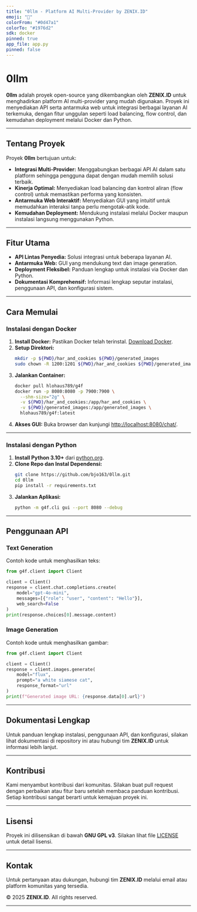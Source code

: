 ```yaml
---
title: "0llm - Platform AI Multi-Provider by ZENIX.ID"
emoji: "🤗"
colorFrom: "#0d47a1"
colorTo: "#1976d2"
sdk: docker
pinned: true
app_file: app.py
pinned: false
---
```


# 0llm

**0llm** adalah proyek open-source yang dikembangkan oleh **ZENIX.ID** untuk menghadirkan platform AI multi-provider yang mudah digunakan. Proyek ini menyediakan API serta antarmuka web untuk integrasi berbagai layanan AI terkemuka, dengan fitur unggulan seperti load balancing, flow control, dan kemudahan deployment melalui Docker dan Python.

---

## Tentang Proyek

Proyek **0llm** bertujuan untuk:
- **Integrasi Multi-Provider:** Menggabungkan berbagai API AI dalam satu platform sehingga pengguna dapat dengan mudah memilih solusi terbaik.
- **Kinerja Optimal:** Menyediakan load balancing dan kontrol aliran (flow control) untuk memastikan performa yang konsisten.
- **Antarmuka Web Interaktif:** Menyediakan GUI yang intuitif untuk memudahkan interaksi tanpa perlu mengotak-atik kode.
- **Kemudahan Deployment:** Mendukung instalasi melalui Docker maupun instalasi langsung menggunakan Python.

---

## Fitur Utama

- **API Lintas Penyedia:** Solusi integrasi untuk beberapa layanan AI.
- **Antarmuka Web:** GUI yang mendukung text dan image generation.
- **Deployment Fleksibel:** Panduan lengkap untuk instalasi via Docker dan Python.
- **Dokumentasi Komprehensif:** Informasi lengkap seputar instalasi, penggunaan API, dan konfigurasi sistem.

---

## Cara Memulai

### Instalasi dengan Docker

1. **Install Docker:** Pastikan Docker telah terinstal. [Download Docker](https://docs.docker.com/get-docker/).
2. **Setup Direktori:**
   ```bash
   mkdir -p ${PWD}/har_and_cookies ${PWD}/generated_images
   sudo chown -R 1200:1201 ${PWD}/har_and_cookies ${PWD}/generated_images
   ```
3. **Jalankan Container:**
   ```bash
   docker pull hlohaus789/g4f
   docker run -p 8080:8080 -p 7900:7900 \
     --shm-size="2g" \
     -v ${PWD}/har_and_cookies:/app/har_and_cookies \
     -v ${PWD}/generated_images:/app/generated_images \
     hlohaus789/g4f:latest
   ```
4. **Akses GUI:** Buka browser dan kunjungi [http://localhost:8080/chat/](http://localhost:8080/chat/).

---

### Instalasi dengan Python

1. **Install Python 3.10+** dari [python.org](https://www.python.org/).
2. **Clone Repo dan Instal Dependensi:**
   ```bash
   git clone https://github.com/bjo163/0llm.git
   cd 0llm
   pip install -r requirements.txt
   ```
3. **Jalankan Aplikasi:**
   ```bash
   python -m g4f.cli gui --port 8080 --debug
   ```

---

## Penggunaan API

### Text Generation

Contoh kode untuk menghasilkan teks:
```python
from g4f.client import Client

client = Client()
response = client.chat.completions.create(
    model="gpt-4o-mini",
    messages=[{"role": "user", "content": "Hello"}],
    web_search=False
)
print(response.choices[0].message.content)
```

### Image Generation

Contoh kode untuk menghasilkan gambar:
```python
from g4f.client import Client

client = Client()
response = client.images.generate(
    model="flux",
    prompt="a white siamese cat",
    response_format="url"
)
print(f"Generated image URL: {response.data[0].url}")
```

---

## Dokumentasi Lengkap

Untuk panduan lengkap instalasi, penggunaan API, dan konfigurasi, silakan lihat dokumentasi di repository ini atau hubungi tim **ZENIX.ID** untuk informasi lebih lanjut.

---

## Kontribusi

Kami menyambut kontribusi dari komunitas. Silakan buat pull request dengan perbaikan atau fitur baru setelah membaca panduan kontribusi. Setiap kontribusi sangat berarti untuk kemajuan proyek ini.

---

## Lisensi

Proyek ini dilisensikan di bawah **GNU GPL v3**. Silakan lihat file [LICENSE](LICENSE) untuk detail lisensi.

---

## Kontak

Untuk pertanyaan atau dukungan, hubungi tim **ZENIX.ID** melalui email atau platform komunitas yang tersedia.

© 2025 **ZENIX.ID**. All rights reserved.

---